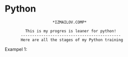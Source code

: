 # Python

                         *IZMAILOV.COMP*

             This is my progres is leaner for python!
           --------------------------------------------
           Here are all the stages of my Python training

Exampel 1:

